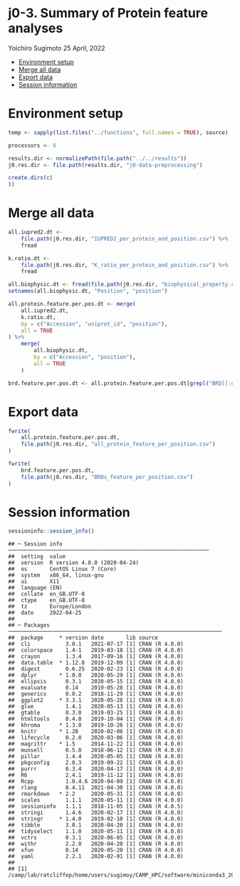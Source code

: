 j0-3. Summary of Protein feature analyses
================
Yoichiro Sugimoto
25 April, 2022

  - [Environment setup](#environment-setup)
  - [Merge all data](#merge-all-data)
  - [Export data](#export-data)
  - [Session information](#session-information)

# Environment setup

``` r
temp <- sapply(list.files("../functions", full.names = TRUE), source)

processors <- 8
```

``` r
results.dir <- normalizePath(file.path("../../results"))
j0.res.dir <- file.path(results.dir, "j0-data-preprocessing")

create.dirs(c(
))
```

# Merge all data

``` r
all.iupred2.dt <- 
    file.path(j0.res.dir, "IUPRED2_per_protein_and_position.csv") %>%
    fread

k.ratio.dt <- 
    file.path(j0.res.dir, "K_ratio_per_protein_and_position.csv") %>%
    fread

all.biophysic.dt <- fread(file.path(j0.res.dir, "biophysical_property.csv"))
setnames(all.biophysic.dt, "Position", "position")

all.protein.feature.per.pos.dt <- merge(
    all.iupred2.dt,
    k.ratio.dt,
    by = c("Accession", "uniprot_id", "position"),
    all = TRUE
) %>%
    merge(
        all.biophysic.dt,
        by = c("Accession", "position"),
        all = TRUE
    )

brd.feature.per.pos.dt <- all.protein.feature.per.pos.dt[grepl("BRD[[:digit:]]", Accession)]
```

# Export data

``` r
fwrite(
    all.protein.feature.per.pos.dt,
    file.path(j0.res.dir, "all_protein_feature_per_position.csv")
)

fwrite(
    brd.feature.per.pos.dt,
    file.path(j0.res.dir, "BRDs_feature_per_position.csv")
)
```

# Session information

``` r
sessioninfo::session_info()
```

    ## ─ Session info ───────────────────────────────────────────────────────────────
    ##  setting  value                       
    ##  version  R version 4.0.0 (2020-04-24)
    ##  os       CentOS Linux 7 (Core)       
    ##  system   x86_64, linux-gnu           
    ##  ui       X11                         
    ##  language (EN)                        
    ##  collate  en_GB.UTF-8                 
    ##  ctype    en_GB.UTF-8                 
    ##  tz       Europe/London               
    ##  date     2022-04-25                  
    ## 
    ## ─ Packages ───────────────────────────────────────────────────────────────────
    ##  package     * version date       lib source        
    ##  cli           3.0.1   2021-07-17 [1] CRAN (R 4.0.0)
    ##  colorspace    1.4-1   2019-03-18 [1] CRAN (R 4.0.0)
    ##  crayon        1.3.4   2017-09-16 [1] CRAN (R 4.0.0)
    ##  data.table  * 1.12.8  2019-12-09 [1] CRAN (R 4.0.0)
    ##  digest        0.6.25  2020-02-23 [1] CRAN (R 4.0.0)
    ##  dplyr       * 1.0.0   2020-05-29 [1] CRAN (R 4.0.0)
    ##  ellipsis      0.3.1   2020-05-15 [1] CRAN (R 4.0.0)
    ##  evaluate      0.14    2019-05-28 [1] CRAN (R 4.0.0)
    ##  generics      0.0.2   2018-11-29 [1] CRAN (R 4.0.0)
    ##  ggplot2     * 3.3.1   2020-05-28 [1] CRAN (R 4.0.0)
    ##  glue          1.4.1   2020-05-13 [1] CRAN (R 4.0.0)
    ##  gtable        0.3.0   2019-03-25 [1] CRAN (R 4.0.0)
    ##  htmltools     0.4.0   2019-10-04 [1] CRAN (R 4.0.0)
    ##  khroma      * 1.3.0   2019-10-26 [1] CRAN (R 4.0.0)
    ##  knitr       * 1.28    2020-02-06 [1] CRAN (R 4.0.0)
    ##  lifecycle     0.2.0   2020-03-06 [1] CRAN (R 4.0.0)
    ##  magrittr    * 1.5     2014-11-22 [1] CRAN (R 4.0.0)
    ##  munsell       0.5.0   2018-06-12 [1] CRAN (R 4.0.0)
    ##  pillar        1.4.4   2020-05-05 [1] CRAN (R 4.0.0)
    ##  pkgconfig     2.0.3   2019-09-22 [1] CRAN (R 4.0.0)
    ##  purrr         0.3.4   2020-04-17 [1] CRAN (R 4.0.0)
    ##  R6            2.4.1   2019-11-12 [1] CRAN (R 4.0.0)
    ##  Rcpp          1.0.4.6 2020-04-09 [1] CRAN (R 4.0.0)
    ##  rlang         0.4.11  2021-04-30 [1] CRAN (R 4.0.0)
    ##  rmarkdown   * 2.2     2020-05-31 [1] CRAN (R 4.0.0)
    ##  scales        1.1.1   2020-05-11 [1] CRAN (R 4.0.0)
    ##  sessioninfo   1.1.1   2018-11-05 [1] CRAN (R 4.0.5)
    ##  stringi       1.4.6   2020-02-17 [1] CRAN (R 4.0.0)
    ##  stringr     * 1.4.0   2019-02-10 [1] CRAN (R 4.0.0)
    ##  tibble        3.0.1   2020-04-20 [1] CRAN (R 4.0.0)
    ##  tidyselect    1.1.0   2020-05-11 [1] CRAN (R 4.0.0)
    ##  vctrs         0.3.1   2020-06-05 [1] CRAN (R 4.0.0)
    ##  withr         2.2.0   2020-04-20 [1] CRAN (R 4.0.0)
    ##  xfun          0.14    2020-05-20 [1] CRAN (R 4.0.0)
    ##  yaml          2.2.1   2020-02-01 [1] CRAN (R 4.0.0)
    ## 
    ## [1] /camp/lab/ratcliffep/home/users/sugimoy/CAMP_HPC/software/miniconda3_20200606/envs/hydroxylation_by_JMJD6/lib/R/library
